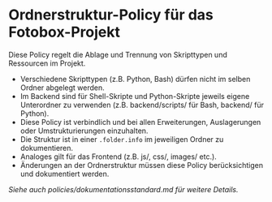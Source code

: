 # Ordnerstruktur-Policy für das Fotobox-Projekt

Diese Policy regelt die Ablage und Trennung von Skripttypen und Ressourcen im Projekt.

- Verschiedene Skripttypen (z.B. Python, Bash) dürfen nicht im selben Ordner abgelegt werden.
- Im Backend sind für Shell-Skripte und Python-Skripte jeweils eigene Unterordner zu verwenden (z.B. backend/scripts/ für Bash, backend/ für Python).
- Diese Policy ist verbindlich und bei allen Erweiterungen, Auslagerungen oder Umstrukturierungen einzuhalten.
- Die Struktur ist in einer `.folder.info` im jeweiligen Ordner zu dokumentieren.
- Analoges gilt für das Frontend (z.B. js/, css/, images/ etc.).
- Änderungen an der Ordnerstruktur müssen diese Policy berücksichtigen und dokumentiert werden.

*Siehe auch policies/dokumentationsstandard.md für weitere Details.*
